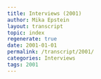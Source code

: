 ```yaml
---
title: Interviews (2001)
author: Mika Epstein
layout: transcript
topic: index
regenerate: true
date: 2001-01-01
permalink: /transcript/2001/
categories: Interviews
tags: 2001
---
```


